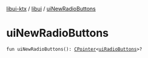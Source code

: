 [libui-ktx](../index.md) / [libui](index.md) / [uiNewRadioButtons](./ui-new-radio-buttons.md)

# uiNewRadioButtons

`fun uiNewRadioButtons(): `[`CPointer`](../kotlinx.cinterop/-c-pointer/index.md)`<`[`uiRadioButtons`](ui-radio-buttons.md)`>?`